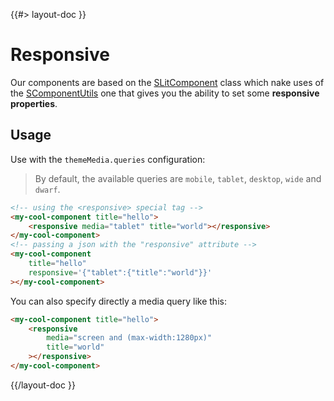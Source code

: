 <!--
/**
 * @name            Responsive
 * @namespace       doc.components
 * @type            Markdown
 * @platform        md
 * @status          stable
 * @menu            Documentation / Components           /doc/components/responsive
 *
 * @since           2.0.0
 * @author    Olivier Bossel <olivier.bossel@gmail.com> (https://coffeekraken.io)
 */
-->

{{#> layout-doc }}

# Responsive

Our components are based on the [SLitComponent](/package/@coffeekraken/s-lit-component/doc/readme) class which nake uses of the [SComponentUtils](/package/@coffeekraken/s-component-utils/doc/readme) one that gives you the ability to set some **responsive properties**.

## Usage

Use with the `themeMedia.queries` configuration:

> By default, the available queries are `mobile`, `tablet`, `desktop`, `wide` and `dwarf`.

```html
<!-- using the <responsive> special tag -->
<my-cool-component title="hello">
    <responsive media="tablet" title="world"></responsive>
</my-cool-component>
<!-- passing a json with the "responsive" attribute -->
<my-cool-component
    title="hello"
    responsive='{"tablet":{"title":"world"}}'
></my-cool-component>
```

You can also specify directly a media query like this:

```html
<my-cool-component title="hello">
    <responsive
        media="screen and (max-width:1280px)"
        title="world"
    ></responsive>
</my-cool-component>
```

{{/layout-doc }}
